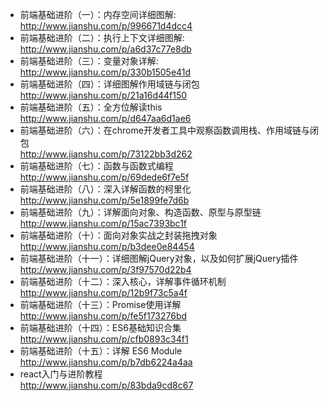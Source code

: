 - 前端基础进阶（一）：内存空间详细图解:<br/> 
http://www.jianshu.com/p/996671d4dcc4
- 前端基础进阶（二）：执行上下文详细图解:                                                                  
http://www.jianshu.com/p/a6d37c77e8db
- 前端基础进阶（三）：变量对象详解:                                                                       
http://www.jianshu.com/p/330b1505e41d
- 前端基础进阶（四）：详细图解作用域链与闭包                                                              
http://www.jianshu.com/p/21a16d44f150
- 前端基础进阶（五）：全方位解读this                                                                      
http://www.jianshu.com/p/d647aa6d1ae6
- 前端基础进阶（六）：在chrome开发者工具中观察函数调用栈、作用域链与闭包                                     
http://www.jianshu.com/p/73122bb3d262
- 前端基础进阶（七）：函数与函数式编程                                                                     
http://www.jianshu.com/p/69dede6f7e5f
- 前端基础进阶（八）：深入详解函数的柯里化                                                                 
http://www.jianshu.com/p/5e1899fe7d6b
- 前端基础进阶（九）：详解面向对象、构造函数、原型与原型链                                                   
http://www.jianshu.com/p/15ac7393bc1f
- 前端基础进阶（十）：面向对象实战之封装拖拽对象                                                          
http://www.jianshu.com/p/b3dee0e84454
- 前端基础进阶（十一）：详细图解jQuery对象，以及如何扩展jQuery插件                                          
http://www.jianshu.com/p/3f97570d22b4
- 前端基础进阶（十二）：深入核心，详解事件循环机制                                                         
http://www.jianshu.com/p/12b9f73c5a4f
- 前端基础进阶（十三）：Promise使用详解                                                                   
http://www.jianshu.com/p/fe5f173276bd
- 前端基础进阶（十四）：ES6基础知识合集                                                                   
http://www.jianshu.com/p/cfb0893c34f1
- 前端基础进阶（十五）：详解 ES6 Module                                                                  
http://www.jianshu.com/p/b7db6224a4aa
- react入门与进阶教程                                                                                   
http://www.jianshu.com/p/83bda9cd8c67
